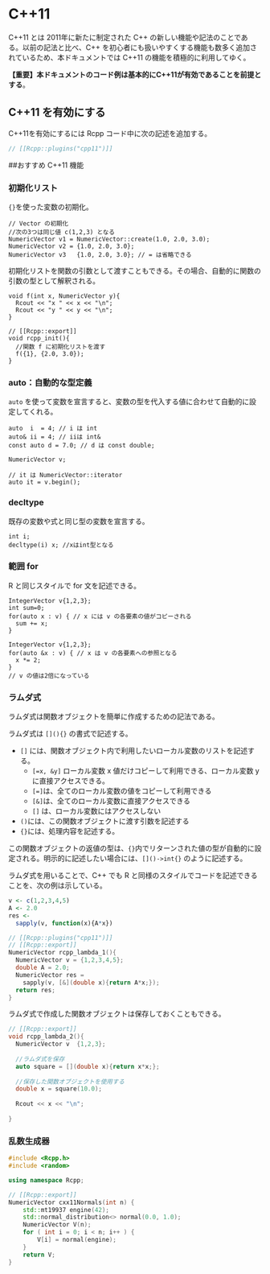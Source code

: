 # C++11

C++11 とは 2011年に新たに制定された C++ の新しい機能や記法のことである。以前の記法と比べ、C++ を初心者にも扱いやすくする機能も数多く追加されているため、本ドキュメントでは C++11 の機能を積極的に利用してゆく。

**【重要】本ドキュメントのコード例は基本的にC++11が有効であることを前提とする**。


## C++11 を有効にする

C++11を有効にするには Rcpp コード中に次の記述を追加する。

```cpp
// [[Rcpp::plugins("cpp11")]]
```

##おすすめ C++11 機能





### 初期化リスト

`{}`を使った変数の初期化。

```
// Vector の初期化
//次の3つは同じ値 c(1,2,3) となる
NumericVector v1 = NumericVector::create(1.0, 2.0, 3.0);
NumericVector v2 = {1.0, 2.0, 3.0};
NumericVector v3   {1.0, 2.0, 3.0}; // = は省略できる
```

初期化リストを関数の引数として渡すこともできる。その場合、自動的に関数の引数の型として解釈される。

```
void f(int x, NumericVector y){
  Rcout << "x " << x << "\n";
  Rcout << "y " << y << "\n";
}

// [[Rcpp::export]]
void rcpp_init(){
  //関数 f に初期化リストを渡す
  f({1}, {2.0, 3.0});
}

```


### auto：自動的な型定義

`auto` を使って変数を宣言すると、変数の型を代入する値に合わせて自動的に設定してくれる。

```
auto  i  = 4; // i は int
auto& ii = 4; // iiは int&
const auto d = 7.0; // d は const double;

NumericVector v;

// it は NumericVector::iterator
auto it = v.begin(); 
```


### decltype

既存の変数や式と同じ型の変数を宣言する。

```
int i;
decltype(i) x; //xはint型となる
```

### 範囲 for

R と同じスタイルで for 文を記述できる。


```
IntegerVector v{1,2,3};
int sum=0;
for(auto x : v) { // x には v の各要素の値がコピーされる
  sum += x;
}
```

```
IntegerVector v{1,2,3};
for(auto &x : v) { // x は v の各要素への参照となる
  x *= 2;
}
// v の値は2倍になっている
```



### ラムダ式

ラムダ式は関数オブジェクトを簡単に作成するための記法である。

ラムダ式は `[](){}` の書式で記述する。

* `[]` には、関数オブジェクト内で利用したいローカル変数のリストを記述する。
    * `[=x, &y]` ローカル変数 x 値だけコピーして利用できる、ローカル変数 y に直接アクセスできる。
    * `[=]`は、全てのローカル変数の値をコピーして利用できる
    * `[&]`は、全てのローカル変数に直接アクセスできる
    * `[]` は、ローカル変数にはアクセスしない
* `()`には、この関数オブジェクトに渡す引数を記述する
* `{}`には、処理内容を記述する。


この関数オブジェクトの返値の型は、`{}`内でリターンされた値の型が自動的に設定される。明示的に記述したい場合には、`[]()->int{}` のように記述する。

ラムダ式を用いることで、C++ でも R と同様のスタイルでコードを記述できることを、次の例は示している。

``` R
v <- c(1,2,3,4,5)
A <- 2.0
res <-
  sapply(v, function(x){A*x})
```

``` cpp
// [[Rcpp::plugins("cpp11")]]
// [[Rcpp::export]]
NumericVector rcpp_lambda_1(){
  NumericVector v = {1,2,3,4,5};
  double A = 2.0;
  NumericVector res =
    sapply(v, [&](double x){return A*x;});
  return res;
}
```

ラムダ式で作成した関数オブジェクトは保存しておくこともできる。

```cpp
// [[Rcpp::export]]
void rcpp_lambda_2(){
  NumericVector v  {1,2,3};
  
  //ラムダ式を保存
  auto square = [](double x){return x*x;};
  
  //保存した関数オブジェクトを使用する
  double x = square(10.0);
  
  Rcout << x << "\n";
  
}   

```


### 乱数生成器

```cpp
#include <Rcpp.h>
#include <random>

using namespace Rcpp;

// [[Rcpp::export]]
NumericVector cxx11Normals(int n) {
    std::mt19937 engine(42);
    std::normal_distribution<> normal(0.0, 1.0);
    NumericVector V(n);
    for ( int i = 0; i < n; i++ ) {
        V[i] = normal(engine);
    }
    return V;
}
```
